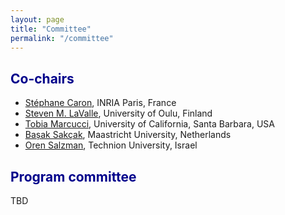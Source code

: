 ```yaml
---
layout: page
title: "Committee"
permalink: "/committee"
---
```


<style> h1 {color: darkblue;}</style>
<style> h2 {color: darkblue;}</style>

## Co-chairs

- [Stéphane Caron](https://scaron.info), INRIA Paris, France
- [Steven M. LaValle](https://lavalle.pl), University of Oulu, Finland
- [Tobia Marcucci](https://tobiamarcucci.github.io), University of California, Santa Barbara, USA
- [Bașak Sakçak](https://www.maastrichtuniversity.nl/b-s-sakçak), Maastricht University, Netherlands
- [Oren Salzman](https://orensalzman.com), Technion University, Israel

## Program committee

TBD
